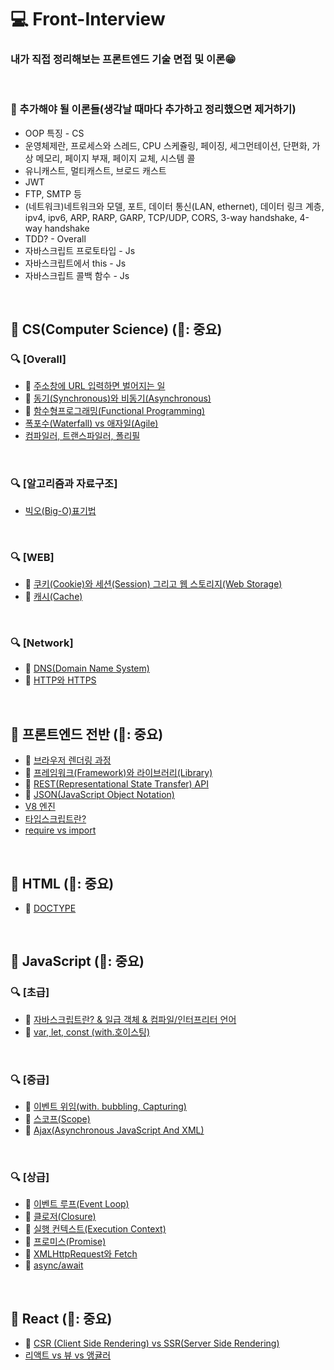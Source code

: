 # 💻 Front-Interview
### 내가 직접 정리해보는 프론트엔드 기술 면접 및 이론😁

<br />

### 📄 추가해야 될 이론들(생각날 때마다 추가하고 정리했으면 제거하기)
- OOP 특징 - CS
- 운영체제란, 프로세스와 스레드, CPU 스케쥴링, 페이징, 세그먼테이션, 단편화, 가상 메모리, 페이지 부재, 페이지 교체, 시스템 콜
- 유니캐스트, 멀티캐스트, 브로드 캐스트
- JWT
- FTP, SMTP 등
- (네트워크)네트워크와 모델, 포트, 데이터 통신(LAN, ethernet), 데이터 링크 계층, ipv4, ipv6, ARP, RARP, GARP, TCP/UDP, CORS, 3-way handshake, 4-way handshake
- TDD? - Overall
- 자바스크립트 프로토타입 - Js
- 자바스크립트에서 this - Js
- 자바스크립트 콜백 함수 - Js

<br />

## 🔖 CS(Computer Science) (🌟: 중요)
### 🔍 [Overall]
* 🌟 [주소창에 URL 입력하면 벌어지는 일](https://github.com/ssi02014/Front-Interview/blob/master/Note/CS/enter-url-process.md)
* 🌟 [동기(Synchronous)와 비동기(Asynchronous)](https://github.com/ssi02014/Front-Interview/blob/master/Note/CS/synchronous-asynchronous.md)
* 🌟 [함수형프로그래밍(Functional Programming)](https://github.com/ssi02014/Front-Interview/blob/master/Note/CS/functionalProgramming.md)
* [폭포수(Waterfall) vs 애자일(Agile)](https://github.com/ssi02014/Front-Interview/blob/master/Note/CS/waterfall-Agile.md)
* [컴파일러, 트랜스파일러, 폴리필](https://github.com/ssi02014/Front-Interview/blob/master/Note/CS/transcompiler.md)

<br />

### 🔍 [알고리즘과 자료구조] 
* [빅오(Big-O)표기법](https://github.com/ssi02014/Front-Interview/blob/master/Note/CS/big-O.md)

<br />

### 🔍 [WEB]
* 🌟 [쿠키(Cookie)와 세션(Session) 그리고 웹 스토리지(Web Storage)](https://github.com/ssi02014/Front-Interview/blob/master/Note/CS/cookie-session.md)
* 🌟 [캐시(Cache)](https://github.com/ssi02014/Front-Interview/blob/master/Note/CS/cache.md)

<br />

### 🔍 [Network]
* 🌟 [DNS(Domain Name System)](https://github.com/ssi02014/Front-Interview/blob/master/Note/CS/DNS.md)
* 🌟 [HTTP와 HTTPS](https://github.com/ssi02014/Front-Interview/blob/master/Note/CS/http-https.md)

<br />

## 🔖 프론트엔드 전반 (🌟: 중요)
* 🌟 [브라우저 렌더링 과정](https://github.com/ssi02014/Front-Interview/blob/master/Note/Frontend-Overall/browser-rendering-process.md)
* 🌟 [프레임워크(Framework)와 라이브러리(Library)](https://github.com/ssi02014/Front-Interview/blob/master/Note/Frontend-Overall/library-framework.md)
* 🌟 [REST(Representational State Transfer) API](https://github.com/ssi02014/Front-Interview/blob/master/Note/Frontend-Overall/restful.md)
* 🌟 [JSON(JavaScript Object Notation)](https://github.com/ssi02014/Front-Interview/blob/master/Note/Frontend-Overall/json.md)
* [V8 엔진](https://github.com/ssi02014/Front-Interview/blob/master/Note/Frontend-Overall/V8.md)
* [타입스크립트란?](https://github.com/ssi02014/Front-Interview/blob/master/Note/Frontend-Overall/typescript.md)
* [require vs import](https://github.com/ssi02014/Front-Interview/blob/master/Note/Frontend-Overall/require-import.md)


<br />

## 🔖 HTML (🌟: 중요)
* 🌟 [DOCTYPE](https://github.com/ssi02014/Front-Interview/blob/master/Note/HTML/doctype.md)

<br />

## 🔖 JavaScript (🌟: 중요)
### 🔍 [초급] 
* 🌟 [자바스크립트란? & 일급 객체 & 컴파일/인터프리터 언어](http://github.com/ssi02014/Front-Interview/blob/master/Note/JavaScript/javascript.md)
* 🌟 [var, let, const (with.호이스팅)](http://github.com/ssi02014/Front-Interview/blob/master/Note/JavaScript/var-let-const.md)

<br />

### 🔍 [중급]
* 🌟 [이벤트 위임(with. bubbling, Capturing)](https://github.com/ssi02014/Front-Interview/blob/master/Note/JavaScript/event-delegation.md)
* 🌟 [스코프(Scope)](https://github.com/ssi02014/Front-Interview/blob/master/Note/JavaScript/scope.md)
* 🌟 [Ajax(Asynchronous JavaScript And XML)](https://github.com/ssi02014/Front-Interview/blob/master/Note/JavaScript/ajax.md)

<br />

### 🔍 [상급]
* 🌟 [이벤트 루프(Event Loop)](https://github.com/ssi02014/Front-Interview/blob/master/Note/JavaScript/event-loop.md)
* 🌟 [클로저(Closure)](https://github.com/ssi02014/Front-Interview/blob/master/Note/JavaScript/closure.md)
* 🌟 [실행 컨텍스트(Execution Context)](https://github.com/ssi02014/Front-Interview/blob/master/Note/JavaScript/execution-context.md)
* 🌟 [프로미스(Promise)](https://github.com/ssi02014/Front-Interview/blob/master/Note/JavaScript/promise.md)
* 🌟 [XMLHttpRequest와 Fetch](https://github.com/ssi02014/Front-Interview/blob/master/Note/JavaScript/xmlhttprequest.md)
* 🌟 [async/await](https://github.com/ssi02014/Front-Interview/blob/master/Note/JavaScript/async-await.md)

<br />

## 🔖 React (🌟: 중요)
* 🌟 [CSR (Client Side Rendering) vs SSR(Server Side Rendering)](https://github.com/ssi02014/Front-Interview/blob/master/Note/Frontend-Overall/csr-ssr.md)
* [리액트 vs 뷰 vs 앵귤러](https://github.com/ssi02014/Front-Interview/blob/master/Note/React/react-vue-angular.md)

<br />